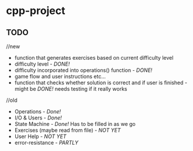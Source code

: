 # cpp-project


## TODO
//new
- function that generates exercises based on current difficulty level
- difficulty level - *DONE!*
- difficulty incorporated into operations() function - *DONE!*
- game flow and user instructions etc...
- function that checks whether solution is correct and if user is finished - might be *DONE!* needs testing  if it really works




//old

- Operations  - *Done!*
- I/O & Users - *Done!*
- State Machine  - *Done!* Has to be filled in as we go 
- Exercises (maybe read from file) - *NOT YET*
- User Help  - *NOT YET*
- error-resistance - *PARTLY*
